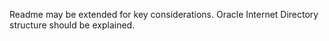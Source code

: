 Readme may be extended for key considerations.
Oracle Internet Directory structure should be explained.
